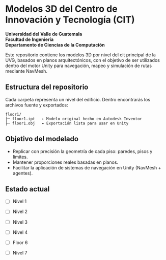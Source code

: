 # Modelos 3D del Centro de Innovación y Tecnología (CIT)

**Universidad del Valle de Guatemala**  
**Facultad de Ingeniería**  
**Departamento de Ciencias de la Computación** 

Este repositorio contiene los modelos 3D por nivel del cit principal de la UVG, basados en planos arquitectónicos, con el objetivo de ser utilizados dentro del motor Unity para navegación, mapeo y simulación de rutas mediante NavMesh.

## Estructura del repositorio

Cada carpeta representa un nivel del edificio. Dentro encontrarás los archivos fuente y exportados:

```text
floor1/
├─ floor1.ipt   ← Modelo original hecho en Autodesk Inventor
├─ floor1.obj   ← Exportación lista para usar en Unity
```

## Objetivo del modelado

- Replicar con precisión la geometría de cada piso: paredes, pisos y límites.
- Mantener proporciones reales basadas en planos.
- Facilitar la aplicación de sistemas de navegación en Unity (NavMesh + agentes).

## Estado actual
- [ ] Nivel 1
- [ ] Nivel 2
- [ ] Nivel 3
- [ ] Nivel 4
- [ ] Floor 6
- [ ] Nivel 7

